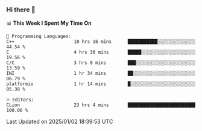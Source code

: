 ### Hi there 👋

<!--
**asdf12303116/asdf12303116** is a ✨ _special_ ✨ repository because its `README.md` (this file) appears on your GitHub profile.

Here are some ideas to get you started:

- 🔭 I’m currently working on ...
- 🌱 I’m currently learning ...
- 👯 I’m looking to collaborate on ...
- 🤔 I’m looking for help with ...
- 💬 Ask me about ...
- 📫 How to reach me: ...
- 😄 Pronouns: ...
- ⚡ Fun fact: ...
-->

<!--START_SECTION:waka-->
📊 **This Week I Spent My Time On** 

```text
💬 Programming Languages: 
C++                      10 hrs 16 mins      ███████████░░░░░░░░░░░░░░   44.54 % 
C                        4 hrs 30 mins       █████░░░░░░░░░░░░░░░░░░░░   19.56 % 
C/C                      3 hrs 8 mins        ███░░░░░░░░░░░░░░░░░░░░░░   13.59 % 
INI                      1 hr 34 mins        ██░░░░░░░░░░░░░░░░░░░░░░░   06.79 % 
platformio               1 hr 14 mins        █░░░░░░░░░░░░░░░░░░░░░░░░   05.38 % 

🔥 Editors: 
CLion                    23 hrs 4 mins       █████████████████████████   100.00 % 
```


 Last Updated on 2025/01/02 18:39:53 UTC
<!--END_SECTION:waka-->
